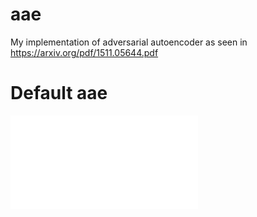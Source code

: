 # aae
My implementation of adversarial autoencoder as seen in https://arxiv.org/pdf/1511.05644.pdf

# Default aae
![alt text](github.com/davidath/aae/raw/master/cfg/AAE_default.pdf "Logo Title Text 1")
